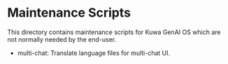 # Maintenance Scripts

This directory contains maintenance scripts for Kuwa GenAI OS which are not normally needed by the end-user.
- multi-chat: Translate language files for multi-chat UI.